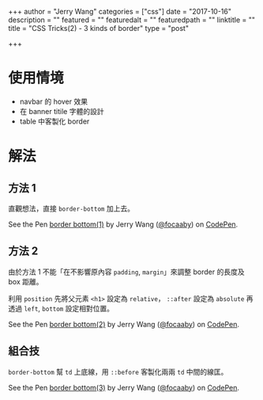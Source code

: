 +++
author = "Jerry Wang"
categories = ["css"]
date = "2017-10-16"
description = ""
featured = ""
featuredalt = ""
featuredpath = ""
linktitle = ""
title = "CSS Tricks(2) - 3 kinds of border"
type = "post"

+++

# 使用情境

* navbar 的 hover 效果
* 在 banner titile 字體的設計
* table 中客製化 border

# 解法

## 方法 1

直觀想法，直接 `border-bottom` 加上去。

<p data-height="265" data-theme-id="0" data-slug-hash="xXyzWR" data-default-tab="css,result" data-user="focaaby" data-embed-version="2" data-pen-title="border bottom(1)" class="codepen">See the Pen <a href="https://codepen.io/focaaby/pen/xXyzWR/">border bottom(1)</a> by Jerry Wang (<a href="https://codepen.io/focaaby">@focaaby</a>) on <a href="https://codepen.io">CodePen</a>.</p>
<script async src="https://production-assets.codepen.io/assets/embed/ei.js"></script>

## 方法 2

由於方法 1 不能「在不影響原內容 `padding`, `margin`」來調整 border 的長度及 box 距離。

利用 `position` 先將父元素 `<h1>` 設定為 `relative`， `::after` 設定為 `absolute` 再透過 `left`, `bottom` 設定相對位置。

<p data-height="265" data-theme-id="0" data-slug-hash="veVrrp" data-default-tab="css,result" data-user="focaaby" data-embed-version="2" data-pen-title="border bottom(2)" class="codepen">See the Pen <a href="https://codepen.io/focaaby/pen/veVrrp/">border bottom(2)</a> by Jerry Wang (<a href="https://codepen.io/focaaby">@focaaby</a>) on <a href="https://codepen.io">CodePen</a>.</p>
<script async src="https://production-assets.codepen.io/assets/embed/ei.js"></script>

## 組合技

`border-bottom` 幫 `td` 上底線，用 `::before` 客製化兩兩 `td` 中間的線匡。

<p data-height="265" data-theme-id="0" data-slug-hash="xXyaKy" data-default-tab="css,result" data-user="focaaby" data-embed-version="2" data-pen-title="border bottom(3)" class="codepen">See the Pen <a href="https://codepen.io/focaaby/pen/xXyaKy/">border bottom(3)</a> by Jerry Wang (<a href="https://codepen.io/focaaby">@focaaby</a>) on <a href="https://codepen.io">CodePen</a>.</p>
<script async src="https://production-assets.codepen.io/assets/embed/ei.js"></script>